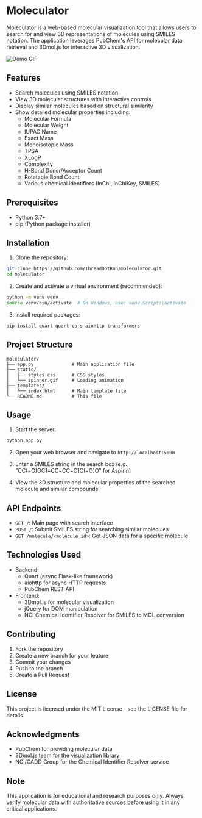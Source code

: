# Moleculator

Moleculator is a web-based molecular visualization tool that allows users to search for and view 3D representations of molecules using SMILES notation. The application leverages PubChem's API for molecular data retrieval and 3Dmol.js for interactive 3D visualization.

![Demo GIF](./static/demo.gif)

## Features

- Search molecules using SMILES notation
- View 3D molecular structures with interactive controls
- Display similar molecules based on structural similarity
- Show detailed molecular properties including:
  - Molecular Formula
  - Molecular Weight
  - IUPAC Name
  - Exact Mass
  - Monoisotopic Mass
  - TPSA
  - XLogP
  - Complexity
  - H-Bond Donor/Acceptor Count
  - Rotatable Bond Count
  - Various chemical identifiers (InChI, InChIKey, SMILES)

## Prerequisites

- Python 3.7+
- pip (Python package installer)

## Installation

1. Clone the repository:
```bash
git clone https://github.com/ThreadDotRun/moleculator.git
cd moleculator
```

2. Create and activate a virtual environment (recommended):
```bash
python -m venv venv
source venv/bin/activate  # On Windows, use: venv\Scripts\activate
```

3. Install required packages:
```bash
pip install quart quart-cors aiohttp transformers
```

## Project Structure

```
moleculator/
├── app.py              # Main application file
├── static/
│   ├── styles.css      # CSS styles
│   └── spinner.gif     # Loading animation
├── templates/
│   └── index.html      # Main template file
└── README.md           # This file
```

## Usage

1. Start the server:
```bash
python app.py
```

2. Open your web browser and navigate to `http://localhost:5000`

3. Enter a SMILES string in the search box (e.g., "CC(=O)OC1=CC=CC=C1C(=O)O" for Aspirin)

4. View the 3D structure and molecular properties of the searched molecule and similar compounds

## API Endpoints

- `GET /`: Main page with search interface
- `POST /`: Submit SMILES string for searching similar molecules
- `GET /molecule/<molecule_id>`: Get JSON data for a specific molecule

## Technologies Used

- Backend:
  - Quart (async Flask-like framework)
  - aiohttp for async HTTP requests
  - PubChem REST API
- Frontend:
  - 3Dmol.js for molecular visualization
  - jQuery for DOM manipulation
  - NCI Chemical Identifier Resolver for SMILES to MOL conversion

## Contributing

1. Fork the repository
2. Create a new branch for your feature
3. Commit your changes
4. Push to the branch
5. Create a Pull Request

## License

This project is licensed under the MIT License - see the LICENSE file for details.

## Acknowledgments

- PubChem for providing molecular data
- 3Dmol.js team for the visualization library
- NCI/CADD Group for the Chemical Identifier Resolver service

## Note

This application is for educational and research purposes only. Always verify molecular data with authoritative sources before using it in any critical applications.